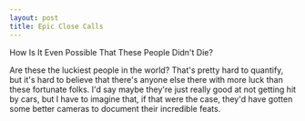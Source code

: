 ```yaml
---
layout: post
title: Epic Close Calls
---
```


How Is It Even Possible That These People Didn't Die?

<p>Are these the luckiest people in the world? That's pretty hard to quantify, but it's hard to believe that there's anyone else there with more luck than these fortunate folks. I'd say maybe they're just really good at not getting hit by cars, but I have to imagine that, if that were the case, they'd have gotten some better cameras to document their incredible feats.</p>
